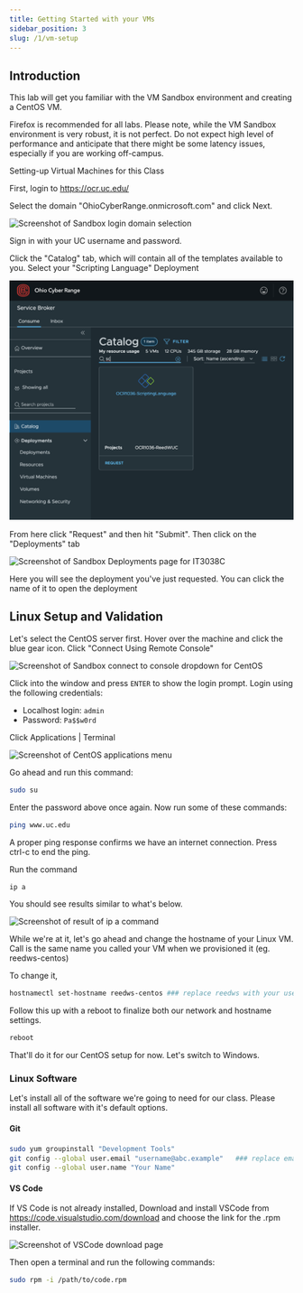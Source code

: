 ```yaml
---
title: Getting Started with your VMs
sidebar_position: 3
slug: /1/vm-setup
---
```


## Introduction

This lab will get you familiar with the VM Sandbox environment and creating a CentOS VM.

Firefox is recommended for all labs. Please note, while the VM Sandbox environment is very robust, it is not perfect. Do not expect high level of performance and anticipate that there might be some latency issues, especially if you are working off-campus.

Setting-up Virtual Machines for this Class

First, login to <https://ocr.uc.edu/>

Select the domain "OhioCyberRange.onmicrosoft.com" and click Next.

![Screenshot of Sandbox login domain selection](/img/week-1/sandbox/1-login-1.png)

Sign in with your UC username and password.

Click the "Catalog" tab, which will contain all of the templates available to you. Select your "Scripting Language" Deployment

![Screenshot of Sandbox Catalog page for IT3038C](/img/week-1/sandbox/2-catalog.png)

From here click "Request" and then hit "Submit". Then click on the "Deployments" tab

![Screenshot of Sandbox Deployments page for IT3038C](/img/week-1/sandbox/3-deployments.png)

Here you will see the deployment you've just requested. You can click the name of it to open the deployment

## Linux Setup and Validation

Let's select the CentOS server first. Hover over the machine and click the blue gear icon. Click "Connect Using Remote Console"

![Screenshot of Sandbox connect to console dropdown for CentOS](/img/week-1/sandbox/4-connect-console-centos.png)

Click into the window and press `ENTER` to show the login prompt.
Login using the following credentials:

- Localhost login: `admin`
- Password: `Pa$$w0rd`

Click Applications | Terminal

![Screenshot of CentOS applications menu](/img/week-1/centos/1-apps-menu.png)

Go ahead and run this command:

```bash
sudo su
```

Enter the password above once again.
Now run some of these commands:

```bash
ping www.uc.edu
```

A proper ping response confirms we have an internet connection. Press ctrl-c to end the ping.

Run the command

```bash
ip a
```

You should see results similar to what's below.

![Screenshot of result of ip a command](/img/week-1/centos/2-terminal-ip-cmd.png)

While we're at it, let's go ahead and change the hostname of your Linux VM. Call is the same name you called your VM when we provisioned it (eg. reedws-centos)

To change it,

```bash
hostnamectl set-hostname reedws-centos ### replace reedws with your username
```

Follow this up with a reboot to finalize both our network and hostname settings.

```bash
reboot
```

That'll do it for our CentOS setup for now. Let's switch to Windows.

### Linux Software

Let's install all of the software we're going to need for our class. Please install all software with it's default options.

#### Git

```bash
sudo yum groupinstall "Development Tools"
git config --global user.email "username@abc.example"   ### replace email with the one on your github account
git config --global user.name "Your Name"
```

#### VS Code

If VS Code is not already installed, Download and install VSCode from <https://code.visualstudio.com/download> and choose the link for the .rpm installer.

![Screenshot of VSCode download page](images/linux-vscode-download.png)

Then open a terminal and run the following commands:

```bash
sudo rpm -i /path/to/code.rpm
```
